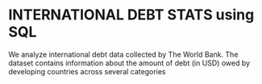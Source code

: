 # INTERNATIONAL DEBT STATS using SQL
We analyze international debt data collected by The World Bank. The dataset contains information about the amount of debt (in USD) owed by developing countries across several categories
